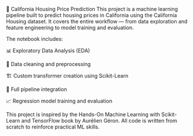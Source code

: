 🏡 California Housing Price Prediction
This project is a machine learning pipeline built to predict housing prices in California using the California Housing dataset. It covers the entire workflow — from data exploration and feature engineering to model training and evaluation.

The notebook includes:

📊 Exploratory Data Analysis (EDA)

🧹 Data cleaning and preprocessing

🏗️ Custom transformer creation using Scikit-Learn

🔁 Full pipeline integration

📈 Regression model training and evaluation

This project is inspired by the Hands-On Machine Learning with Scikit-Learn and TensorFlow book by Aurélien Géron. All code is written from scratch to reinforce practical ML skills.
